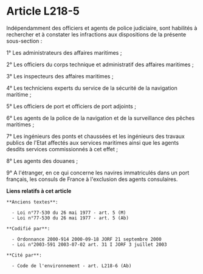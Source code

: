 # Article L218-5

Indépendamment des officiers et agents de police judiciaire, sont habilités à rechercher et à constater les infractions aux
dispositions de la présente sous-section :

1° Les administrateurs des affaires maritimes ;

2° Les officiers du corps technique et administratif des affaires maritimes ;

3° Les inspecteurs des affaires maritimes ;

4° Les techniciens experts du service de la sécurité de la navigation maritime ;

5° Les officiers de port et officiers de port adjoints ;

6° Les agents de la police de la navigation et de la surveillance des pêches maritimes ;

7° Les ingénieurs des ponts et chaussées et les ingénieurs des travaux publics de l'Etat affectés aux services maritimes
ainsi que les agents desdits services commissionnés à cet effet ;

8° Les agents des douanes ;

9° A l'étranger, en ce qui concerne les navires immatriculés dans un port français, les consuls de France à l'exclusion des
agents consulaires.

**Liens relatifs à cet article**

	**Anciens textes**:

	  - Loi n°77-530 du 26 mai 1977 - art. 5 (M)
	  - Loi n°77-530 du 26 mai 1977 - art. 5 (Ab)

	**Codifié par**:

	  - Ordonnance 2000-914 2000-09-18 JORF 21 septembre 2000
	  - Loi n°2003-591 2003-07-02 art. 31 I JORF 3 juillet 2003

	**Cité par**:

	  - Code de l'environnement - art. L218-6 (Ab)
